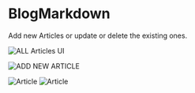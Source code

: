 # BlogMarkdown

Add new Articles or update or delete the existing ones. 

![ ALL Articles UI ](https://media.discordapp.net/attachments/894227501897875528/928319846968590386/Screenshot_from_2022-01-05_21-35-49.png?width=711&height=400)

![ADD NEW ARTICLE](https://media.discordapp.net/attachments/894227501897875528/928319846792450068/Screenshot_from_2022-01-05_21-36-25.png?width=711&height=400)

![ Article ](https://media.discordapp.net/attachments/894227501897875528/928319846171689030/Screenshot_from_2022-01-05_21-37-47.png?width=711&height=400)
![ Article ](https://media.discordapp.net/attachments/894227501897875528/928319845886472252/Screenshot_from_2022-01-05_21-37-51.png?width=711&height=400)
